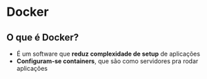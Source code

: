 # Docker

## O que é Docker?

- É um software que __reduz complexidade de setup__ de aplicações
- __Configuram-se containers__, que são como servidores pra rodar aplicações
